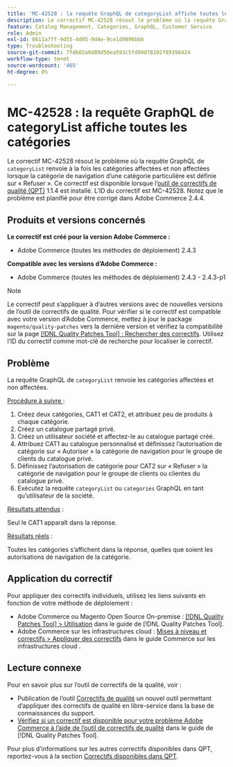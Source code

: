 ```yaml
---
title: 'MC-42528 : la requête GraphQL de categoryList affiche toutes les catégories'
description: Le correctif MC-42528 résout le problème où la requête GraphQL de « categoryList » renvoie à la fois les catégories affectées et non affectées lorsque la catégorie de navigation d’une catégorie particulière est définie sur « Deny ». Ce correctif est disponible lorsque l’outil [Outil de correctifs de la qualité (QPT)](https://experienceleague.adobe.com/en/docs/commerce-operations/tools/quality-patches-tool/quality-patches-tool-to-self-serve-quality-patches) 1.1.4 est installé. L’ID du correctif est MC-42528. Notez que le problème est planifié pour être corrigé dans Adobe Commerce 2.4.4.
feature: Catalog Management, Categories, GraphQL, Customer Service
role: Admin
exl-id: 0611a7ff-9d55-4d95-9d4e-9ce1d9096bb6
type: Troubleshooting
source-git-commit: 7fdb02a6d89d50ea593c5fd99d78101f89198424
workflow-type: tm+mt
source-wordcount: '465'
ht-degree: 0%

---
```


# MC-42528 : la requête GraphQL de categoryList affiche toutes les catégories

Le correctif MC-42528 résout le problème où la requête GraphQL de `categoryList` renvoie à la fois les catégories affectées et non affectées lorsque la catégorie de navigation d’une catégorie particulière est définie sur « Refuser ». Ce correctif est disponible lorsque l’[outil de correctifs de qualité (QPT)](https://experienceleague.adobe.com/en/docs/commerce-operations/tools/quality-patches-tool/quality-patches-tool-to-self-serve-quality-patches) 1.1.4 est installé. L’ID du correctif est MC-42528. Notez que le problème est planifié pour être corrigé dans Adobe Commerce 2.4.4.

## Produits et versions concernés

**Le correctif est créé pour la version Adobe Commerce :**

* Adobe Commerce (toutes les méthodes de déploiement) 2.4.3

**Compatible avec les versions d’Adobe Commerce :**

* Adobe Commerce (toutes les méthodes de déploiement) 2.4.3 - 2.4.3-p1

>[!NOTE]
>
>Le correctif peut s’appliquer à d’autres versions avec de nouvelles versions de l’outil de correctifs de qualité. Pour vérifier si le correctif est compatible avec votre version d’Adobe Commerce, mettez à jour le package `magento/quality-patches` vers la dernière version et vérifiez la compatibilité sur la page [[!DNL Quality Patches Tool] : Rechercher des correctifs](https://experienceleague.adobe.com/en/docs/commerce-operations/tools/quality-patches-tool/quality-patches-tool-to-self-serve-quality-patches). Utilisez l’ID du correctif comme mot-clé de recherche pour localiser le correctif.

## Problème

La requête GraphQL de `categoryList` renvoie les catégories affectées et non affectées.

<u>Procédure à suivre </u> :

1. Créez deux catégories, CAT1 et CAT2, et attribuez peu de produits à chaque catégorie.
1. Créez un catalogue partagé privé.
1. Créez un utilisateur société et affectez-le au catalogue partagé créé.
1. Attribuez CAT1 au catalogue personnalisé et définissez l’autorisation de catégorie sur « Autoriser » la catégorie de navigation pour le groupe de clients du catalogue privé.
1. Définissez l’autorisation de catégorie pour CAT2 sur « Refuser » la catégorie de navigation pour le groupe de clients ou clientes du catalogue privé.
1. Exécutez la requête `categoryList` ou `categories` GraphQL en tant qu’utilisateur de la société.

<u>Résultats attendus</u> :

Seul le CAT1 apparaît dans la réponse.

<u>Résultats réels</u> :

Toutes les catégories s’affichent dans la réponse, quelles que soient les autorisations de navigation de la catégorie.

## Application du correctif

Pour appliquer des correctifs individuels, utilisez les liens suivants en fonction de votre méthode de déploiement :

* Adobe Commerce ou Magento Open Source On-premise : [[!DNL Quality Patches Tool] > Utilisation](/help/tools/quality-patches-tool/usage.md) dans le guide de [!DNL Quality Patches Tool].
* Adobe Commerce sur les infrastructures cloud : [Mises à niveau et correctifs > Appliquer des correctifs](https://experienceleague.adobe.com/docs/commerce-cloud-service/user-guide/develop/upgrade/apply-patches.html) dans le guide Commerce sur les infrastructures cloud .

## Lecture connexe

Pour en savoir plus sur l’outil de correctifs de la qualité, voir :

* Publication de l’outil [Correctifs de qualité](https://experienceleague.adobe.com/en/docs/commerce-operations/tools/quality-patches-tool/quality-patches-tool-to-self-serve-quality-patches) un nouvel outil permettant d’appliquer des correctifs de qualité en libre-service dans la base de connaissances du support.
* [Vérifiez si un correctif est disponible pour votre problème Adobe Commerce à l’aide de l’outil de correctifs de qualité](/help/tools/quality-patches-tool/patches-available-in-qpt/check-patch-for-magento-issue-with-magento-quality-patches.md) dans le guide de [!DNL Quality Patches Tool].

Pour plus d’informations sur les autres correctifs disponibles dans QPT, reportez-vous à la section [Correctifs disponibles dans QPT](https://support.magento.com/hc/en-us/sections/360010506631-Patches-available-in-MQP-tool-).
